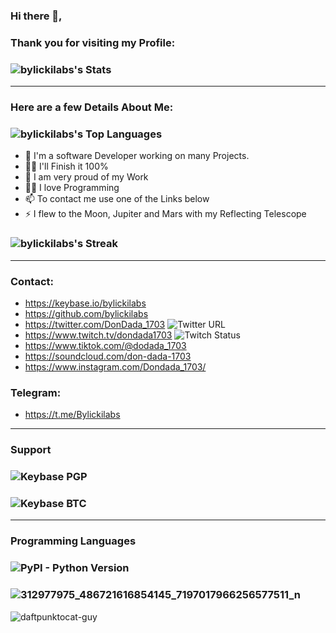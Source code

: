 ### Hi there 👋, 
### Thank you for visiting my Profile:
### ![bylickilabs's Stats](https://github-readme-stats.vercel.app/api?username=bylickilabs&theme=vue-dark&show_icons=true&hide_border=true&count_private=true)
-----
### Here are a few Details About Me:
### ![bylickilabs's Top Languages](https://github-readme-stats.vercel.app/api/top-langs/?username=bylickilabs&theme=vue-dark&show_icons=true&hide_border=true&layout=compact) 
- 🔭 I'm a software Developer working on many Projects.
- 🕵️‍♀️ I'll Finish it 100%
- 🧸 I am very proud of my Work
- 🧑‍💻 I love Programming
- 📫 To contact me use one of the Links below
- ⚡ I flew to the Moon, Jupiter and Mars with my Reflecting Telescope
### ![bylickilabs's Streak](https://github-readme-streak-stats.herokuapp.com/?user=bylickilabs&theme=vue-dark&hide_border=true)
-----
### Contact:
- https://keybase.io/bylickilabs
- https://github.com/bylickilabs
- https://twitter.com/DonDada_1703 ![Twitter URL](https://img.shields.io/twitter/url?style=social&url=https%3A%2F%2Ftwitter.com%2FDonDada_1703)
- https://www.twitch.tv/dondada1703 ![Twitch Status](https://img.shields.io/twitch/status/dondada1703?style=social)
- https://www.tiktok.com/@dodada_1703
- https://soundcloud.com/don-dada-1703
- https://www.instagram.com/Dondada_1703/
### Telegram:
- https://t.me/Bylickilabs
---
### Support
### ![Keybase PGP](https://img.shields.io/keybase/pgp/bylickilabs?style=plastic)
### ![Keybase BTC](https://img.shields.io/keybase/btc/bylickilabs?style=plastic)
---
### Programming Languages
### ![PyPI - Python Version](https://img.shields.io/pypi/pyversions/3?style=plastic)
### ![312977975_486721616854145_7197017966256577511_n](https://user-images.githubusercontent.com/109308073/199469829-9c655d8e-393a-4aee-820e-d93e03b42943.jpg)
![daftpunktocat-guy](https://user-images.githubusercontent.com/109308073/199532754-23e48446-365d-4b0d-b6f9-e04daabbc27d.gif)
<!--
**bylickilabs/bylickilabs** is a ✨ _special_ ✨ repository because its `README.md` (this file) appears on your GitHub profile.
Here are some ideas to get you started:
-->

